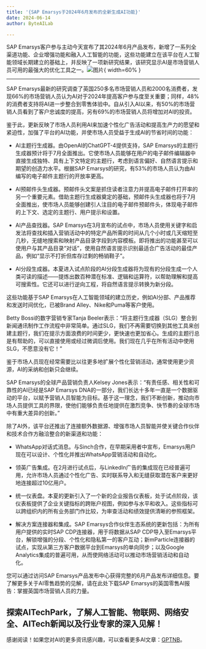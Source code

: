 ```yaml
---
title: '{SAP Emarsys于2024年6月发布的全新生成AI功能}'
date: 2024-06-14
author: ByteAILab

---
```


SAP Emarsys客户参与主动今天宣布了其2024年6月产品发布，新增了一系列全渠道功能、企业增强功能和融入人工智能的功能，这些功能建立在该平台在人工智能领域长期建立的基础上，并反映了一项新研究结果，该研究显示AI是市场营销人员可用的最强大的优化工具之一。![图片](https://ai-techpark.com/wp-content/uploads/2024/06/Banzai-L-1-960x540.jpg){ width=60% }

---


SAP Emarsys最新的研究调查了英国250多名市场营销人员和2000名消费者，发现66%的市场营销人员认为AI对于2024年提高客户参与度至关重要；同样，48%的消费者支持将AI进一步整合到零售体验中。自从引入AI以来，有50%的市场营销人员看到了客户忠诚度的提高，另有69%的市场营销人员将增加对AI的投资。

鉴于此，更新反映了市场人员利用AI来加速个性化广告活动和提高生产力的愿望和紧迫性，加强了平台的AI功能，并使市场人员受益于生成AI的节省时间的功能：

- AI主题行生成器。由OpenAI的ChatGPT-4提供支持，SAP Emarsys的主题行生成器预计将于7月全面推出。它使市场人员能够在用户的电子邮件编辑器中直接生成独特、具有上下文特定的主题行，考虑到语言偏好、自然语言提示和期望的创造力水平。根据SAP Emarsys的研究，有53%的市场人员认为由AI编写的电子邮件主题行的开放率更高。

- AI预邮件头生成器。预邮件头文案是抓住读者注意力并提高电子邮件打开率的另一个重要元素。借助主题行生成器奠定的基础，预邮件头生成器也将于7月全面推出，使市场人员能够创建引人注目的电子邮件预邮件头，体现电子邮件的上下文、选定的主题行、用户提示和设置。

- AI产品查找器。SAP Emarsys在3月宣布的试点中，市场人员使用关键字和启发法将查找和插入营销活动中的特定产品所需的时间从几个小时或几天缩短至几秒，无缝地搜索和映射产品目录字段到内容模板。即将推出的功能甚至可以使用户与其产品目录“对话”，使用自然语言提示识别最适合广告活动的最佳产品，例如“显示不打折但库存过剩的畅销鞋子”。

- AI分段生成器。本夏进入试点阶段的AI分段生成器将为现有的分段生成一个人类可读的描述——提炼出数百种潜在标准、逻辑和运算符，以帮助理解和提高可搜索性。它还可以进行逆向工程，将自然语言提示转换为新分段。

这些功能基于SAP Emarsys在人工智能领域的建立历史，例如AI分部、产品推荐和发送时间优化，已被Brand Alley、Nike和Puma等客户使用。

Betty Bossi的数字营销专家Tanja Beeler表示：“将主题行生成器（SLG）整合到新闻通讯制作工作流程中非常简单。通过SLG，我们不再需要切换到其他工具来创建主题行，我们在提示方面浪费的时间更少，更快速也更加省心。生成的主题行总是有帮助的，可以直接使用或经过微调后使用。我们现在几乎在所有活动中使用SLG，不愿意没有它！”

鉴于市场人员现在经常需要比以往更多地扩展个性化营销活动，通常使用更少资源，AI的采纳和创新只会继续。

SAP Emarsys的全球产品营销负责人Kelsey Jones表示：“有责任感、相关性和可靠性的AI已经是SAP Emarsys DNA的一部分，我们长达十多年一直是一个数据驱动的平台，以赋予营销人员智能为目标。基于这一理念，我们不断创新，推动向市场人员提供工具的界限，使他们能够负责任地提供在激烈竞争、快节奏的全球市场中有重大差异的创新。”

除了AI外，该平台还推出了连接额外数据源、增强市场人员智能并使关键合作伙伴和技术合作方融洽整合的新渠道和功能：

- WhatsApp对话式消息。与Sinch合作，在早期采用者中宣布，Emarsys用户现在可以设计、个性化并推出WhatsApp营销活动和自动化。

- 领英广告集成。在2月进行试点后，与LinkedIn广告的集成现在已经普遍可用，允许市场人员通过个性化广告、实时联系导入和无缝获取潜在客户来更好地连接超过10亿用户。

- 统一仪表盘。本夏的更新引入了一个新的企业报告仪表板，处于试点阶段，该仪表板提供了企业关键指标的跨账户视图，例如参与水平和收入。这些指标可以跨组织内的所有业务部门作比较，为审查活动和绩效提供清晰的参照框架。

- 解决方案连接器和集成。SAP Emarsys合作伙伴生态系统的更新包括：为所有用户提供的实时SAP CDP连接器，用于将数据从SAP CDP导入至Emarsys平台，解锁增强的分段、个性化和隐私第一的客户互动；新mParticle连接器的试点，实现从第三方客户数据平台到Emarsys的单向同步；以及Google Analytics集成的普遍可用，从而使网络活动可以推动市场营销活动和自动化。

您可以通过访问SAP Emarsys产品发布中心获得完整的6月产品发布详细信息。要了解更多关于AI零售趋势的见解，请在此处下载SAP Emarsys的英国零售AI报告：掌握英国市场营销人员的力量。

探索AITechPark，了解人工智能、物联网、网络安全、AITech新闻以及行业专家的深入见解！
---
感谢阅读！如果您对AI的更多资讯感兴趣，可以查看更多AI文章：[GPTNB](https://gptnb.com)。